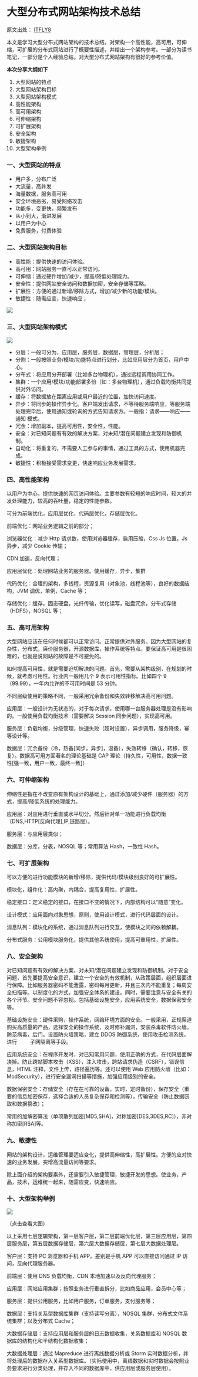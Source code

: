 # 大型分布式网站架构技术总结

原文出处： [ITFLY8](http://www.cnblogs.com/itfly8/p/4967966.html)   

本文是学习大型分布式网站架构的技术总结。对架构一个高性能，高可用，可伸缩，可扩展的分布式网站进行了概要性描述，并给出一个架构参考。一部分为读书笔记，一部分是个人经验总结。对大型分布式网站架构有很好的参考价值。

**本次分享大纲如下**

1.  大型网站的特点
2.  大型网站架构目标
3.  大型网站架构模式
4.  高性能架构
5.  高可用架构
6.  可伸缩架构
7.  可扩展架构
8.  安全架构
9.  敏捷架构
10.  大型架构举例 

### 一、大型网站的特点

*   用户多，分布广泛
*   大流量，高并发
*   海量数据，服务高可用
*   安全环境恶劣，易受网络攻击
*   功能多，变更快，频繁发布
*   从小到大，渐进发展
*   以用户为中心
*   免费服务，付费体验 

### 二、大型网站架构目标

*   高性能：提供快速的访问体验。
*   高可用：网站服务一直可以正常访问。
*   可伸缩：通过硬件增加/减少，提高/降低处理能力。
*   安全性：提供网站安全访问和数据加密，安全存储等策略。
*   扩展性：方便的通过新增/移除方式，增加/减少新的功能/模块。
*   敏捷性：随需应变，快速响应；

![](img/b7651c4d6a1de4ace7e9a29d33c2257d.jpg) 

### 三、大型网站架构模式

![](img/b99f5058398a707762494bce397fd19d.jpg)

*   分层：一般可分为，应用层，服务层，数据层，管理层，分析层；
*   分割：一般按照业务/模块/功能特点进行划分，比如应用层分为首页，用户中心。
*   分布式：将应用分开部署（比如多台物理机），通过远程调用协同工作。
*   集群：一个应用/模块/功能部署多份（如：多台物理机），通过负载均衡共同提供对外访问。
*   缓存：将数据放在距离应用或用户最近的位置，加快访问速度。
*   异步：将同步的操作异步化。客户端发出请求，不等待服务端响应，等服务端处理完毕后，使用通知或轮询的方式告知请求方。一般指：请求——响应——通知 模式。
*   冗余：增加副本，提高可用性，安全性，性能。
*   安全：对已知问题有有效的解决方案，对未知/潜在问题建立发现和防御机制。
*   自动化：将重复的，不需要人工参与的事情，通过工具的方式，使用机器完成。
*   敏捷性：积极接受需求变更，快速响应业务发展需求。 

### 四、高性能架构

以用户为中心，提供快速的网页访问体验。主要参数有较短的响应时间，较大的并发处理能力，较高的吞吐量，稳定的性能参数。

可分为前端优化，应用层优化，代码层优化，存储层优化。

前端优化：网站业务逻辑之前的部分；

浏览器优化：减少 Http 请求数，使用浏览器缓存，启用压缩，Css Js 位置，Js 异步，减少 Cookie 传输；

CDN 加速，反向代理；

应用层优化：处理网站业务的服务器。使用缓存，异步，集群

代码优化：合理的架构，多线程，资源复用（对象池，线程池等），良好的数据结构，JVM 调优，单例，Cache 等；

存储优化：缓存，固态硬盘，光纤传输，优化读写，磁盘冗余，分布式存储（HDFS），NOSQL 等；

### 五、高可用架构

大型网站应该在任何时候都可以正常访问。正常提供对外服务。因为大型网站的复杂性，分布式，廉价服务器，开源数据库，操作系统等特点。要保证高可用是很困难的，也就是说网站的故障是不可避免的。

如何提高可用性，就是需要迫切解决的问题。首先，需要从架构级别，在规划的时候，就考虑可用性。行业内一般用几个 9 表示可用性指标。比如四个 9（99.99），一年内允许的不可用时间是 53 分钟。

不同层级使用的策略不同，一般采用冗余备份和失效转移解决高可用问题。

应用层：一般设计为无状态的，对于每次请求，使用哪一台服务器处理是没有影响的。一般使用负载均衡技术（需要解决 Session 同步问题），实现高可用。

服务层：负载均衡，分级管理，快速失败（超时设置），异步调用，服务降级，幂等设计等。

数据层：冗余备份（冷，热备[同步，异步]，温备），失效转移（确认，转移，恢复）。数据高可用方面著名的理论基础是 CAP 理论（持久性，可用性，数据一致性[强一致，用户一致，最终一致]）  

### 六、可伸缩架构

伸缩性是指在不改变原有架构设计的基础上，通过添加/减少硬件（服务器）的方式，提高/降低系统的处理能力。

应用层：对应用进行垂直或水平切分。然后针对单一功能进行负载均衡（DNS,HTTP[反向代理],IP,链路层）。

服务层：与应用层类似；

数据层：分库，分表，NOSQL 等；常用算法 Hash，一致性 Hash。

### 七、可扩展架构

可以方便的进行功能模块的新增/移除，提供代码/模块级别良好的可扩展性。

模块化，组件化：高内聚，内耦合，提高复用性，扩展性。

稳定接口：定义稳定的接口，在接口不变的情况下，内部结构可以“随意”变化。

设计模式：应用面向对象思想，原则，使用设计模式，进行代码层面的设计。

消息队列：模块化的系统，通过消息队列进行交互，使模块之间的依赖解耦。

分布式服务：公用模块服务化，提供其他系统使用，提高可重用性，扩展性。

### 八、安全架构

对已知问题有有效的解决方案，对未知/潜在问题建立发现和防御机制。对于安全问题，首先要提高安全意识，建立一个安全的有效机制，从政策层面，组织层面进行保障。比如服务器密码不能泄露，密码每月更新，并且三次内不能重复；每周安全扫描等。以制度化的方式，加强安全体系的建设。同时，需要注意与安全有关的各个环节。安全问题不容忽视。包括基础设施安全，应用系统安全，数据保密安全等。

基础设施安全：硬件采购，操作系统，网络环境方面的安全。一般采用，正规渠道购买高质量的产品，选择安全的操作系统，及时修补漏洞，安装杀毒软件防火墙。防范病毒，后门。设置防火墙策略，建立 DDOS 防御系统，使用攻击检测系统，进行         子网隔离等手段。

应用系统安全：在程序开发时，对已知常用问题，使用正确的方式，在代码层面解决掉。防止跨站脚本攻击（XSS），注入攻击，跨站请求伪造（CSRF），错误信息，HTML 注释，文件上传，路径遍历等。还可以使用 Web 应用防火墙（比如：ModSecurity），进行安全漏洞扫描等措施，加强应用级别的安全。

数据保密安全：存储安全（存在在可靠的设备，实时，定时备份），保存安全（重要的信息加密保存，选择合适的人员复杂保存和检测等），传输安全（防止数据窃取和数据篡改）；

常用的加解密算法（单项散列加密[MD5,SHA]，对称加密[DES,3DES,RC]），非对称加密[RSA]等。

### 九、敏捷性

网站的架构设计，运维管理要适应变化，提供高伸缩性，高扩展性。方便的应对快速的业务发展，突增高流量访问等要求。

除上面介绍的架构要素外，还需要引入敏捷管理，敏捷开发的思想。使业务，产品，技术，运维统一起来，随需应变，快速响应。

### 十、大型架构举例

![](img/794ed0850f3559a355c83a42b5053df9.jpg)

（点击查看大图）

以上采用七层逻辑架构，第一层客户层，第二层前端优化层，第三层应用层，第四层服务层，第五层数据存储层，第六层大数据存储层，第七层大数据处理层。

客户层：支持 PC 浏览器和手机 APP。差别是手机 APP 可以直接访问通过 IP 访问，反向代理服务器。

前端层：使用 DNS 负载均衡，CDN 本地加速以及反向代理服务；

应用层：网站应用集群；按照业务进行垂直拆分，比如商品应用，会员中心等；

服务层：提供公用服务，比如用户服务，订单服务，支付服务等；

数据层：支持关系型数据库集群（支持读写分离），NOSQL 集群，分布式文件系统集群；以及分布式 Cache；

大数据存储层：支持应用层和服务层的日志数据收集，关系数据库和 NOSQL 数据库的结构化和半结构化数据收集；

大数据处理层：通过 Mapreduce 进行离线数据分析或 Storm 实时数据分析，并将处理后的数据存入关系型数据库。（实际使用中，离线数据和实时数据会按照业务要求进行分类处理，并存入不同的数据库中，供应用层或服务层使用）。